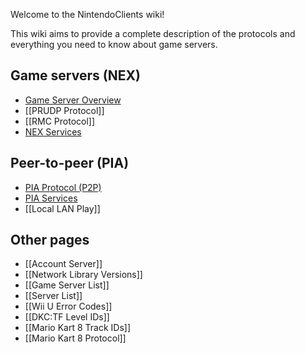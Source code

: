 Welcome to the NintendoClients wiki!

This wiki aims to provide a complete description of the protocols and everything you need to know about game servers.

## Game servers (NEX)
* [Game Server Overview](NEX-Overview-(Game-Servers))
* [[PRUDP Protocol]]
* [[RMC Protocol]]
* [NEX Services](NEX-Protocols)

## Peer-to-peer (PIA)
* [PIA Protocol (P2P)](PIA-Protocol)
* [PIA Services](PIA-Protocols)
* [[Local LAN Play]]

## Other pages
* [[Account Server]]
* [[Network Library Versions]]
* [[Game Server List]]
* [[Server List]]
* [[Wii U Error Codes]]
* [[DKC:TF Level IDs]]
* [[Mario Kart 8 Track IDs]]
* [[Mario Kart 8 Protocol]]